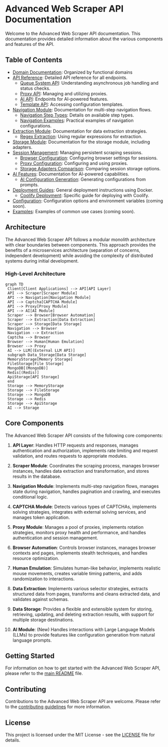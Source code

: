 # Advanced Web Scraper API Documentation

Welcome to the Advanced Web Scraper API documentation. This documentation provides detailed information about the various components and features of the API.

## Table of Contents

- [Domain Documentation](domains/README.md): Organized by functional domains
- [API Reference](api/README.md): Detailed API reference for all endpoints.
  - [Queue System API](api/queue-system.md): Understanding asynchronous job handling and status checks.
  - [Proxy API](api/proxy-api.md): Managing and utilizing proxies.
  - [AI API](api/ai-api.md): Endpoints for AI-powered features.
  - [Template API](api/templates-api.md): Accessing configuration templates.
- [Navigation Module](navigation/README.md): Documentation for multi-step navigation flows.
  - [Navigation Step Types](navigation/navigation-types.md): Details on available step types.
  - [Navigation Examples](navigation/navigation_examples.md): Practical examples of navigation configurations.
- [Extraction Module](extraction/README.md): Documentation for data extraction strategies.
  - [Regex Extraction](extraction/regex-extraction.md): Using regular expressions for extraction.
- [Storage Module](storage/README.md): Documentation for the storage module, including adapters.
- [Session Management](sessions/session-management.md): Managing persistent scraping sessions.
  - [Browser Configuration](sessions/browser-configuration.md): Configuring browser settings for sessions.
  - [Proxy Configuration](sessions/proxy-configuration.md): Configuring and using proxies.
  - [Storage Adapters Comparison](sessions/storage-adapters.md): Comparing session storage options.
- [AI Features](ai/README.md): Documentation for AI-powered capabilities.
  - [AI Configuration Generation](ai/README.md): Generating configurations from prompts.
- [Deployment Guides](deployment.md): General deployment instructions using Docker.
  - [Coolify Deployment](coolify-deployment.md): Specific guide for deploying with Coolify.
- [Configuration](configuration.md): Configuration options and environment variables (coming soon).
- [Examples](examples.md): Examples of common use cases (coming soon).

## Architecture

The Advanced Web Scraper API follows a modular monolith architecture with clear boundaries between components. This approach provides the benefits of a microservices architecture (separation of concerns, independent development) while avoiding the complexity of distributed systems during initial development.

### High-Level Architecture

```mermaid
graph TD
 Client[Client Applications] --> API[API Layer]
 API --> Scraper[Scraper Module]
 API --> Navigation[Navigation Module]
 API --> Captcha[CAPTCHA Module]
 API --> Proxy[Proxy Module]
 API --> AI[AI Module]
 Scraper --> Browser[Browser Automation]
 Scraper --> Extraction[Data Extraction]
 Scraper --> Storage[Data Storage]
 Navigation --> Browser
 Navigation --> Extraction
 Captcha --> Browser
 Browser --> Human[Human Emulation]
 Browser --> Proxy
 AI --> LLM[(External LLM API)]
 subgraph Data_Storage[Data Storage]
 MemoryStorage[Memory Storage]
 FileStorage[File Storage]
 MongoDB[(MongoDB)]
 Redis[(Redis)]
 ApiStorage[API Storage]
 end
 Storage --> MemoryStorage
 Storage --> FileStorage
 Storage --> MongoDB
 Storage --> Redis
 Storage --> ApiStorage
 AI --> Storage
```

## Core Components

The Advanced Web Scraper API consists of the following core components:

1. **API Layer**: Handles HTTP requests and responses, manages authentication and authorization, implements rate limiting and request validation, and routes requests to appropriate modules.

2. **Scraper Module**: Coordinates the scraping process, manages browser instances, handles data extraction and transformation, and stores results in the database.

3. **Navigation Module**: Implements multi-step navigation flows, manages state during navigation, handles pagination and crawling, and executes conditional logic.

4. **CAPTCHA Module**: Detects various types of CAPTCHAs, implements solving strategies, integrates with external solving services, and manages token application.

5. **Proxy Module**: Manages a pool of proxies, implements rotation strategies, monitors proxy health and performance, and handles authentication and session management.

6. **Browser Automation**: Controls browser instances, manages browser contexts and pages, implements stealth techniques, and handles resource optimization.

7. **Human Emulation**: Simulates human-like behavior, implements realistic mouse movements, creates variable timing patterns, and adds randomization to interactions.

8. **Data Extraction**: Implements various selector strategies, extracts structured data from pages, transforms and cleans extracted data, and validates against schemas.

9. **Data Storage**: Provides a flexible and extensible system for storing, retrieving, updating, and deleting extraction results, with support for multiple storage destinations.

10. **AI Module**: (New) Handles interactions with Large Language Models (LLMs) to provide features like configuration generation from natural language prompts.

## Getting Started

For information on how to get started with the Advanced Web Scraper API, please refer to the [main README](../README.md) file.

## Contributing

Contributions to the Advanced Web Scraper API are welcome. Please refer to the [contributing guidelines](../CONTRIBUTING.md) for more information.

## License

This project is licensed under the MIT License - see the [LICENSE](../LICENSE) file for details.
